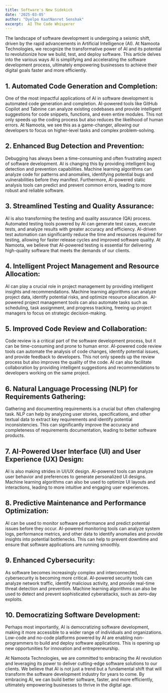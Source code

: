 ```yaml
---
title: Software's New Sidekick
date: '2025-03-05'
author: "Dyelpo KaatNanret Senshak"
excerpt:  AI The Code Whisperer
---
```


The landscape of software development is undergoing a seismic shift, driven by the rapid advancements in Artificial Intelligence (AI). At Namoota Technologies, we recognize the transformative power of AI and its potential to revolutionize how we build, test, and deploy software. This article delves into the various ways AI is simplifying and accelerating the software development process, ultimately empowering businesses to achieve their digital goals faster and more efficiently.

## **1\. Automated Code Generation and Completion:**

One of the most impactful applications of AI in software development is automated code generation and completion. AI-powered tools like GitHub Copilot and Tabnine can analyze existing codebases and provide intelligent suggestions for code snippets, functions, and even entire modules. This not only speeds up the coding process but also reduces the likelihood of human errors. At Namoota, we see this as a game-changer, allowing our developers to focus on higher-level tasks and complex problem-solving.

## **2\. Enhanced Bug Detection and Prevention:**

Debugging has always been a time-consuming and often frustrating aspect of software development. AI is changing this by providing intelligent bug detection and prevention capabilities. Machine learning algorithms can analyze code for patterns and anomalies, identifying potential bugs and vulnerabilities before they manifest. Furthermore, AI-powered static analysis tools can predict and prevent common errors, leading to more robust and reliable software.

## **3\. Streamlined Testing and Quality Assurance:**

AI is also transforming the testing and quality assurance (QA) process. Automated testing tools powered by AI can generate test cases, execute tests, and analyze results with greater accuracy and efficiency. AI-driven test automation can significantly reduce the time and resources required for testing, allowing for faster release cycles and improved software quality. At Namoota, we believe that AI-powered testing is essential for delivering high-quality software that meets the demands of our clients.

## **4\. Intelligent Project Management and Resource Allocation:**

AI can play a crucial role in project management by providing intelligent insights and recommendations. Machine learning algorithms can analyze project data, identify potential risks, and optimize resource allocation. AI-powered project management tools can also automate tasks such as scheduling, task assignment, and progress tracking, freeing up project managers to focus on strategic decision-making.

## **5\. Improved Code Review and Collaboration:**

Code review is a critical part of the software development process, but it can be time-consuming and prone to human error. AI-powered code review tools can automate the analysis of code changes, identify potential issues, and provide feedback to developers. This not only speeds up the review process but also improves the quality of the code. AI can also facilitate collaboration by providing intelligent suggestions and recommendations to developers working on the same project.

## **6\. Natural Language Processing (NLP) for Requirements Gathering:**

Gathering and documenting requirements is a crucial but often challenging task. NLP can help by analyzing user stories, specifications, and other textual data to extract key requirements and identify potential inconsistencies. This can significantly improve the accuracy and completeness of requirements documentation, leading to better software products.

## **7\. AI-Powered User Interface (UI) and User Experience (UX) Design:**

AI is also making strides in UI/UX design. AI-powered tools can analyze user behavior and preferences to generate personalized UI designs. Machine learning algorithms can also be used to optimize UI layouts and interactions, leading to more intuitive and engaging user experiences.

## **8\. Predictive Maintenance and Performance Optimization:**

AI can be used to monitor software performance and predict potential issues before they occur. AI-powered monitoring tools can analyze system logs, performance metrics, and other data to identify anomalies and provide insights into potential bottlenecks. This can help to prevent downtime and ensure that software applications are running smoothly.

## **9\. Enhanced Cybersecurity:**

As software becomes increasingly complex and interconnected, cybersecurity is becoming more critical. AI-powered security tools can analyze network traffic, identify malicious activity, and provide real-time threat detection and prevention. Machine learning algorithms can also be used to detect and prevent sophisticated cyberattacks, such as zero-day exploits.

## **10\. Democratizing Software Development:**

Perhaps most importantly, AI is democratizing software development, making it more accessible to a wider range of individuals and organizations. Low-code and no-code platforms powered by AI are enabling non-programmers to build and deploy software applications. This is opening up new opportunities for innovation and entrepreneurship.

At Namoota Technologies, we are committed to embracing the AI revolution and leveraging its power to deliver cutting-edge software solutions to our clients. We believe that AI is not just a trend but a fundamental shift that will transform the software development industry for years to come. By embracing AI, we can build better software, faster, and more efficiently, ultimately empowering businesses to thrive in the digital age.  

